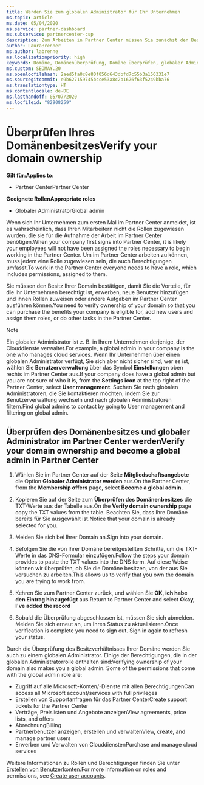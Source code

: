 ```yaml
---
title: Werden Sie zum globalen Administrator für Ihr Unternehmen
ms.topic: article
ms.date: 05/04/2020
ms.service: partner-dashboard
ms.subservice: partnercenter-csp
description: Zum Arbeiten in Partner Center müssen Sie zunächst den Besitz Ihrer Domäne überprüfen. Hier erfahren Sie, wie Sie dazu vorgehen müssen und wie Sie ein globaler Administrator werden, der Benutzer hinzufügen kann.
author: LauraBrenner
ms.author: labrenne
ms.localizationpriority: high
keywords: Domäne, Domänenüberprüfung, Domäne überprüfen, globaler Administrator, Benutzerrollen, Berechtigungen
ms.custom: SEOMAY.20
ms.openlocfilehash: 2aed5fa0c8e80f056d643dbfd7c55b3a156331e7
ms.sourcegitcommit: e9b627159745bcce53a8c2b1676f63f5249bba76
ms.translationtype: HT
ms.contentlocale: de-DE
ms.lasthandoff: 05/07/2020
ms.locfileid: "82908259"
---
```

# <a name="verify-your-domain-ownership"></a><span data-ttu-id="89b74-105">Überprüfen Ihres Domänenbesitzes</span><span class="sxs-lookup"><span data-stu-id="89b74-105">Verify your domain ownership</span></span>

<span data-ttu-id="89b74-106">**Gilt für:**</span><span class="sxs-lookup"><span data-stu-id="89b74-106">**Applies to:**</span></span>

- <span data-ttu-id="89b74-107">Partner Center</span><span class="sxs-lookup"><span data-stu-id="89b74-107">Partner Center</span></span>

<span data-ttu-id="89b74-108">**Geeignete Rollen**</span><span class="sxs-lookup"><span data-stu-id="89b74-108">**Appropriate roles**</span></span>

- <span data-ttu-id="89b74-109">Globaler Administrator</span><span class="sxs-lookup"><span data-stu-id="89b74-109">Global admin</span></span>

<span data-ttu-id="89b74-110">Wenn sich Ihr Unternehmen zum ersten Mal im Partner Center anmeldet, ist es wahrscheinlich, dass Ihren Mitarbeitern nicht die Rollen zugewiesen wurden, die sie für die Aufnahme der Arbeit im Partner Center benötigen.</span><span class="sxs-lookup"><span data-stu-id="89b74-110">When your company first signs into Partner Center, it is likely your employees will not have been assigned the roles necessary to begin working in the Partner Center.</span></span> <span data-ttu-id="89b74-111">Um im Partner Center arbeiten zu können, muss jedem eine Rolle zugewiesen sein, die auch Berechtigungen umfasst.</span><span class="sxs-lookup"><span data-stu-id="89b74-111">To work in the Partner Center everyone needs to have a role, which includes permissions, assigned to them.</span></span>  

<span data-ttu-id="89b74-112">Sie müssen den Besitz Ihrer Domain bestätigen, damit Sie die Vorteile, für die Ihr Unternehmen berechtigt ist, erwerben, neue Benutzer hinzufügen und ihnen Rollen zuweisen oder andere Aufgaben im Partner Center ausführen können.</span><span class="sxs-lookup"><span data-stu-id="89b74-112">You need to verify ownership of your domain so that you can purchase the benefits your company is eligible for, add new users and assign them roles, or do other tasks in the Partner Center.</span></span>

>[!Note]
><span data-ttu-id="89b74-113">Ein globaler Administrator ist z. B. in Ihrem Unternehmen derjenige, der Clouddienste verwaltet.</span><span class="sxs-lookup"><span data-stu-id="89b74-113">For example, a global admin in your company is the one who manages cloud services.</span></span> <span data-ttu-id="89b74-114">Wenn Ihr Unternehmen über einen globalen Administrator verfügt, Sie sich aber nicht sicher sind, wer es ist, wählen Sie **Benutzerverwaltung** über das Symbol **Einstellungen** oben rechts im Partner Center aus.</span><span class="sxs-lookup"><span data-stu-id="89b74-114">If your company does have a global admin but you are not sure of who it is, from the **Settings icon** at the top right of the Partner Center, select **User management**.</span></span> <span data-ttu-id="89b74-115">Suchen Sie nach globalen Administratoren, die Sie kontaktieren möchten, indem Sie zur Benutzerverwaltung wechseln und nach globalen Administratoren filtern.</span><span class="sxs-lookup"><span data-stu-id="89b74-115">Find global admins to contact by going to User management and filtering on global admin.</span></span>

## <a name="verify-your-domain-ownership-and-become-a-global-admin-in-partner-center"></a><span data-ttu-id="89b74-116">Überprüfen des Domänenbesitzes und globaler Administrator im Partner Center werden</span><span class="sxs-lookup"><span data-stu-id="89b74-116">Verify your domain ownership and become a global admin in Partner Center</span></span>

1. <span data-ttu-id="89b74-117">Wählen Sie im Partner Center auf der Seite **Mitgliedschaftsangebote** die Option **Globaler Administrator werden** aus.</span><span class="sxs-lookup"><span data-stu-id="89b74-117">On the Partner Center, from the **Membership offers** page, select **Become a global admin**.</span></span> 

2. <span data-ttu-id="89b74-118">Kopieren Sie auf der Seite zum **Überprüfen des Domänenbesitzes** die TXT-Werte aus der Tabelle aus.</span><span class="sxs-lookup"><span data-stu-id="89b74-118">On the **Verify domain ownership** page copy the TXT values from the table.</span></span> <span data-ttu-id="89b74-119">Beachten Sie, dass Ihre Domäne bereits für Sie ausgewählt ist.</span><span class="sxs-lookup"><span data-stu-id="89b74-119">Notice that your domain is already selected for you.</span></span>

3. <span data-ttu-id="89b74-120">Melden Sie sich bei Ihrer Domain an.</span><span class="sxs-lookup"><span data-stu-id="89b74-120">Sign into your domain.</span></span> 

4. <span data-ttu-id="89b74-121">Befolgen Sie die von Ihrer Domäne bereitgestellten Schritte, um die TXT-Werte in das DNS-Formular einzufügen.</span><span class="sxs-lookup"><span data-stu-id="89b74-121">Follow the steps your domain provides to paste the TXT values into the DNS form.</span></span>  <span data-ttu-id="89b74-122">Auf diese Weise können wir überprüfen, ob Sie die Domäne besitzen, von der aus Sie versuchen zu arbeiten.</span><span class="sxs-lookup"><span data-stu-id="89b74-122">This allows us to verify that you own the domain you are trying to work from.</span></span>

5. <span data-ttu-id="89b74-123">Kehren Sie zum Partner Center zurück, und wählen Sie **OK, ich habe den Eintrag hinzugefügt** aus.</span><span class="sxs-lookup"><span data-stu-id="89b74-123">Return to Partner Center and select **Okay, I've added the record**</span></span>

6. <span data-ttu-id="89b74-124">Sobald die Überprüfung abgeschlossen ist, müssen Sie sich abmelden. Melden Sie sich erneut an, um Ihren Status zu aktualisieren.</span><span class="sxs-lookup"><span data-stu-id="89b74-124">Once verification is complete you need to sign out. Sign in again to refresh your status.</span></span> 

<span data-ttu-id="89b74-125">Durch die Überprüfung des Besitzverhältnisses Ihrer Domäne werden Sie auch zu einem globalen Administrator. Einige der Berechtigungen, die in der globalen Administratorrolle enthalten sind:</span><span class="sxs-lookup"><span data-stu-id="89b74-125">Verifying ownership of your domain also makes you a global admin. Some of the permissions that come with the global admin role are:</span></span>

- <span data-ttu-id="89b74-126">Zugriff auf alle Microsoft-Konten/-Dienste mit allen Berechtigungen</span><span class="sxs-lookup"><span data-stu-id="89b74-126">Can access all Microsoft account/services with full privileges</span></span> 
- <span data-ttu-id="89b74-127">Erstellen von Supportanfragen für das Partner Center</span><span class="sxs-lookup"><span data-stu-id="89b74-127">Create support tickets for the Partner Center</span></span>
- <span data-ttu-id="89b74-128">Verträge, Preislisten und Angebote anzeigen</span><span class="sxs-lookup"><span data-stu-id="89b74-128">View agreements, price lists, and offers</span></span>
- <span data-ttu-id="89b74-129">Abrechnung</span><span class="sxs-lookup"><span data-stu-id="89b74-129">Billing</span></span>
- <span data-ttu-id="89b74-130">Partnerbenutzer anzeigen, erstellen und verwalten</span><span class="sxs-lookup"><span data-stu-id="89b74-130">View, create, and manage partner users</span></span>
- <span data-ttu-id="89b74-131">Erwerben und Verwalten von Clouddiensten</span><span class="sxs-lookup"><span data-stu-id="89b74-131">Purchase and manage cloud services</span></span>

<span data-ttu-id="89b74-132">Weitere Informationen zu Rollen und Berechtigungen finden Sie unter [Erstellen von Benutzerkonten](create-user-accounts-and-set-permissions.md).</span><span class="sxs-lookup"><span data-stu-id="89b74-132">For more information on roles and permissions, see [Create user accounts](create-user-accounts-and-set-permissions.md).</span></span> 